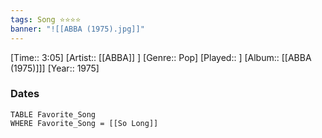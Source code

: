 ```yaml
---
tags: Song ⭐⭐⭐⭐ 
banner: "![[ABBA (1975).jpg]]"
---
```

[Time:: 3:05]
[Artist:: [[ABBA]] ]
[Genre:: Pop]
[Played:: ]
[Album:: [[ABBA (1975)]]]
[Year:: 1975]
### Dates
````dataview
TABLE Favorite_Song
WHERE Favorite_Song = [[So Long]]
````